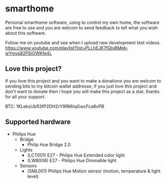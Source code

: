 # smarthome
Personal smarthome software, using to control my own home, the software are free to use and you are welcom to send feedback to tell what you wish about this software.

Follow me on youtube and see when I upload new development test videos. https://www.youtube.com/playlist?list=PLLhEJK7fQIxBMek-wYmvs82PSiOWKfe4L

## Love this project?
If you love this project and you want to make a donations you are welcom to sending bits to my bitcoin wallet addresse, if you just love this project and don't want to donate then i hope you will make this project as a star, thanks for all your support.

BTC: 1KLeksUbR3fP2DH2rY9RMiiqGwcFca8vPB

## Supported hardware
- Philips Hue
  - Bridge
    - Philip Hue Bridge 2.0
  - Lights
    - (LCT001) E27 - Philips Hue Extended color light
    - (LWB006) E27 - Philips Hue Dimmable light
  - Sensors
    - (SML001) Philips Hue Motion sensor (motion, temperature & light level)
